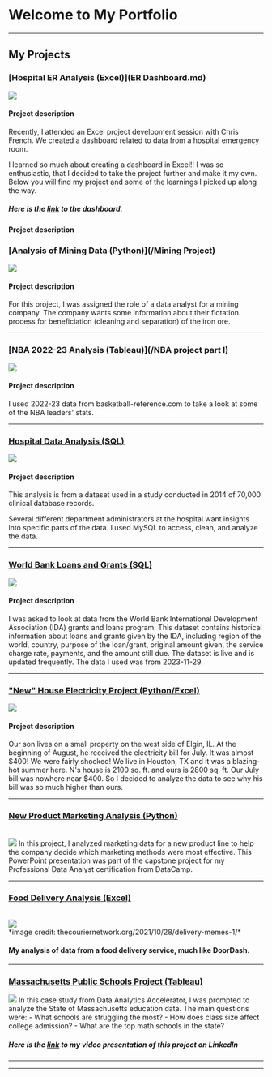 # Welcome to My Portfolio

---

## My Projects

### [Hospital ER Analysis (Excel)](ER Dashboard.md)
<img src="images/ER Dashboard screenshot.png?raw=true"/> <br>
#### Project description
Recently, I attended an Excel project development session with Chris French. We created a dashboard related to data from a hospital emergency room. 

I learned so much about creating a dashboard in Excel!! I was so enthusiastic, that I decided to take the project further and make it my own. Below you will find my project and some of the learnings I picked up along the way.

##### Here is the [link](https://1drv.ms/x/s!AmeVTcJTYLR9qmtCv5oAiBpYXn9-) to the dashboard.

#### Project description




### [Analysis of Mining Data (Python)](/Mining Project)
<img src="images/ext-froth-flotation.png.jpeg?raw=true"/> <br>
#### Project description 
For this project, I was assigned the role of a data analyst for a mining company. The company wants some information about their flotation process for beneficiation (cleaning and separation) of the iron ore.

___

### [NBA 2022-23 Analysis (Tableau)](/NBA project part I)
<img src="images/Black & White Modern Basketball LinkedIn Banner.png?raw=true"/> <br>
#### Project description 
I used 2022-23 data from basketball-reference.com to take a look at some of the NBA leaders' stats.

___
### [Hospital Data Analysis (SQL)](/Hospital_Data_Analysis)
<img src="images/Hospital Data Analysis Project banner.png?raw=true"/> <br>
#### Project description 
This analysis is from a dataset used in a study conducted in 2014 of 70,000 clinical database records.

Several different department administrators at the hospital want insights into specific parts of the data. I used MySQL to access, clean, and analyze the data.

---
### [World Bank Loans and Grants (SQL)](/Banking_project)
<img src="images/World Bank IDA logo.png?raw=true"/> <br>
#### Project description 
I was asked to look at data from the World Bank International Development Association (IDA) grants and loans program. This dataset contains historical information about loans and grants given by the IDA, including region of the world, country, purpose of the loan/grant, original amount given, the service charge rate, payments, and the amount still due. The dataset is live and is updated frequently. The data I used was from 2023-11-29.

---
### ["New" House Electricity Project (Python/Excel)](/New_House_Electricity_Project)
<img src="images/Final HIghPoint Elec analysis.png?raw=true"/> <br>
#### Project description 
Our son lives on a small property on the west side of Elgin, IL. At the beginning of August, he received the electricity bill for July. It was almost $400! We were fairly shocked! We live in Houston, TX and it was a blazing-hot summer here. N's house is 2100 sq. ft. and ours is 2800 sq. ft. Our July bill was nowhere near $400. So I decided to analyze the data to see why his bill was so much higher than ours.

---
### [New Product Marketing Analysis (Python)](/files/DataCamp_presentation.pdf)
<br>
<img src="images/Image_for_DataCamp_presentation_title.png?raw=true"/>
In this project, I analyzed marketing data for a new product line to help the company decide which marketing methods were most effective. This PowerPoint presentation was part of the capstone project for my Professional Data Analyst certification from DataCamp. 

---
### [Food Delivery Analysis (Excel)](https://www.linkedin.com/pulse/foods-here-beth-robertson-cqc8c?trackingId=X1awjXu1Qs2asCPltCGNbQ%3D%3D&lipi=urn%3Ali%3Apage%3Ad_flagship3_detail_base%3BXlbKfQ1JTDe9FrGCIvxqBQ%3D%3D)
<br>
<img src="images/Speed Racer.webp?raw=true"/> <br> *image credit: thecouriernetwork.org/2021/10/28/delivery-memes-1/*
<br>

#### My analysis of data from a food delivery service, much like DoorDash.
 
---
### [Massachusetts Public Schools Project (Tableau)](https://www.linkedin.com/posts/bethmrobertson_analysis-of-massachusetts-public-school-data-activity-7129998073363120128-E1Wk?utm_source=share&utm_medium=member_desktop)
<img src="images/Mass%20Public%20Schools%20dashboard%20pic.png?raw=true"/>
In this case study from Data Analytics Accelerator, I was prompted to analyze the State of Massachusetts education data. The main questions were:
- What schools are struggling the most?
- How does class size affect college admission?
- What are the top math schools in the state?

##### Here is the [link](https://www.linkedin.com/posts/bethmrobertson_analysis-of-massachusetts-public-school-data-activity-7129998073363120128-E1Wk?utm_source=share&utm_medium=member_desktop) to my video presentation of this project on LinkedIn
---


---




